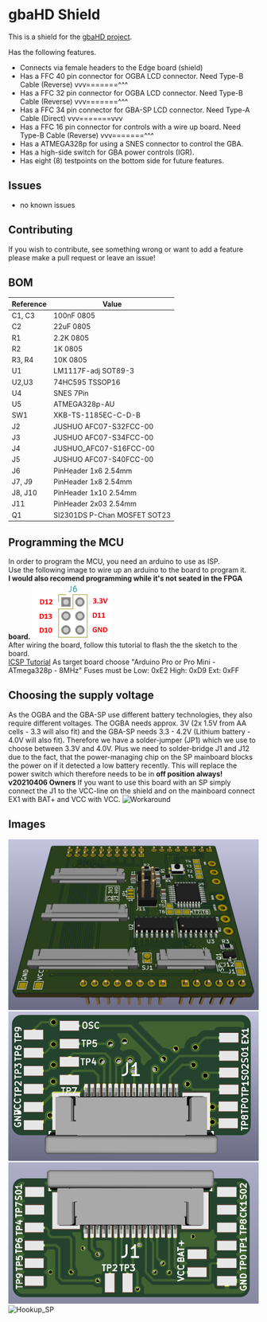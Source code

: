# gbaHD Shield
This is a shield for the [gbaHD project](https://github.com/zwenergy/gbaHD).  

Has the following features.
- Connects via female headers to the Edge board (shield)
- Has a FFC 40 pin connector for OGBA LCD connector. Need Type-B Cable (Reverse) vvv=======^^^
- Has a FFC 32 pin connector for OGBA LCD connector. Need Type-B Cable (Reverse) vvv=======^^^
- Has a FFC 34 pin connector for GBA-SP LCD connector. Need Type-A Cable (Direct) vvv=======vvv
- Has a FFC 16 pin connector for controls with a wire up board. Need Type-B Cable (Reverse) vvv=======^^^
- Has a ATMEGA328p for using a SNES connector to control the GBA.
- Has a high-side switch for GBA power controls (IGR).
- Has eight (8) testpoints on the bottom side for future features.

## Issues
- no known issues

## Contributing
If you wish to contribute, see something wrong or want to add a feature please make a pull request or leave an issue!

## BOM
|Reference	|Value							|
|---------	|--------						|
|C1, C3		|100nF 0805						|
|C2			|22uF 0805						|
|R1			|2.2K 0805						|
|R2			|1K 0805						|
|R3, R4		|10K 0805						|
|U1			|LM1117F-adj SOT89-3			|
|U2,U3		|74HC595 TSSOP16				|
|U4			|SNES 7Pin						|
|U5			|ATMEGA328p-AU					|
|SW1		|XKB-TS-1185EC-C-D-B			|
|J2			|JUSHUO AFC07-S32FCC-00			|
|J3			|JUSHUO AFC07-S34FCC-00			|
|J4			|JUSHUO_AFC07-S16FCC-00			|
|J5			|JUSHUO AFC07-S40FCC-00			|
|J6			|PinHeader 1x6 2.54mm			|
|J7, J9		|PinHeader 1x8 2.54mm			|
|J8, J10	|PinHeader 1x10 2.54mm			|
|J11		|PinHeader 2x03 2.54mm			|
|Q1			|SI2301DS P-Chan MOSFET	SOT23	|

## Programming the MCU
In order to program the MCU, you need an arduino to use as ISP.  
Use the following image to wire up an arduino to the board to program it.  
**I would also recomend programming while it's not seated in the FPGA board.**
![PCB](./static/icsp.png "Wireup")  
After wiring the board, follow this tutorial to flash the the sketch to the board.  
[ICSP Tutorial](https://www.arduino.cc/en/pmwiki.php?n=Tutorial/ArduinoISP)
As target board choose "Arduino Pro or Pro Mini -  ATmega328p - 8MHz"
Fuses must be Low: 0xE2 High: 0xD9 Ext: 0xFF

## Choosing the supply voltage
As the OGBA and the GBA-SP use different battery technologies, they also require different voltages.
The OGBA needs approx. 3V (2x 1.5V from AA cells - 3.3 will also fit) and the GBA-SP needs 3.3 - 4.2V (Lithium battery - 4.0V will also fit).
Therefore we have a solder-jumper (JP1) which we use to choose between 3.3V and 4.0V.
Plus we need to solder-bridge J1 and J12 due to the fact, that the power-managing chip on the SP mainboard blocks the power on if it detected a
low battery recently. This will replace the power switch which therefore needs to be in **off position always!** 
**v20210406 Owners** If you want to use this board with an SP simply connect the J1 to the VCC-line on the shield and on the mainboard connect EX1 with BAT+ and VCC with VCC.
![Workaround](./static/workaround.png "Workaround")


## Images
![PCB](./static/pcb.png "PCB")
![Breakout](./static/breakout.png "Breakout PCB")
![Breakout_SP](./static/breakout_SP.png "Breakout PCB for GBA SP")
![Hookup_SP](./static/hookup.png "Hookup")
